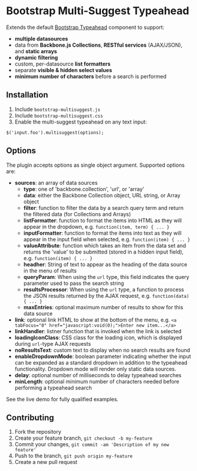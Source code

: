 Bootstrap Multi-Suggest Typeahead
=================================

Extends the default [Bootstrap Typeahead](http://twitter.github.com/bootstrap/javascript.html#typeahead) component to support:

* __multiple datasources__
* data from __Backbone.js Collections__, __RESTful services__ (AJAX/JSON), and __static arrays__
* __dynamic filtering__
* custom, per-datasource __list formatters__
* separate __visible & hidden select values__
* __minimum number of characters__ before a search is performed

Installation
------------

1. Include `bootstrap-multisuggest.js`
1. Include `bootstrap-multisuggest.css`
1. Enable the multi-suggest typeahead on any text input:

```javscript
$('input.foo').multisuggest(options);
```
    
Options
-------

The plugin accepts options as single object argument. Supported options are:

* __sources__: an array of data sources
    * __type__: one of 'backbone.collection', 'url', or 'array'
    * __data__: either the Backbone Collection object, URL string, or Array object
    * __filter__: function to filter the data by a search query term and return the filtered data (for Collections and Arrays)
    * __listFormatter__: function to format the items into HTML as they will appear in the dropdown, e.g. `function(item, term) { ... }`
    * __inputFormatter__: function to format the items into text as they will appear in the input field when selected, e.g. `function(item) { ... }`
    * __valueAttribute__: function which takes an item from the data set and returns the 'value' to be submitted (stored in a hidden input field), e.g. `function(item) { ... }`
    * __headher__: String of text to appear as the heading of the data source in the menu of results
    * __queryParam__: When using the `url` type, this field indicates the query parameter used to pass the search string
    * __resultsProcessor__: When using the `url` type, a function to process the JSON results returned by the AJAX request, e.g. `function(data) { ... }`
    * __maxEntries__: optional maximum number of results to show for this data source
* __link__: optional link HTML to show at the bottom of the menu, e.g. `<a tabFocus="0" href="javascript:void(0);">Enter new item...</a>`
* __linkHandler__: listner function that is invoked when the link is selected
* __loadingIconClass__: CSS class for the loading icon, which is displayed during `url`-type AJAX requests
* __noResultsText__: custom text to display when no search results are found
* __enableDropdownMode__: boolean parameter indicating whether the input can be expanded as a standard dropdown in addition to the typeahead functionality. Dropdown mode will render only static data sources.
* __delay__: optional number of milliseconds to delay typeahead searches
* __minLength__: optional minimum number of characters needed before performing a typeahead search

See the live demo for fully qualified examples.

Contributing
------------

1. Fork the repository
1. Create your feature branch, `git checkout -b my-feature`
1. Commit your changes, `git commit -am 'Description of my new feature'`
1. Push to the branch, `git push origin my-feature`
1. Create a new pull request